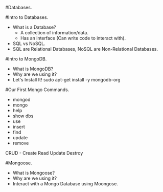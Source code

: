 #Databases.

#Intro to Databases.

* What is a Database?
    * A collection of information/data.
    * Has an interface (Can write code to interact with).
* SQL vs NoSQL.
* SQL are Relational Databases, NoSQL are Non-Relational Databases.

#Intro to MongoDB.

* What is MongoDB?
* Why are we using it?
* Let's Install It!
sudo apt-get install -y mongodb-org

#Our First Mongo Commands.

* mongod
* mongo
* help
* show dbs
* use
* insert
* find
* update
* remove

CRUD - Create Read Update Destroy

#Mongoose.

* What is Mongoose?
* Why are we using it?
* Interact with a Mongo Database using Moongose.